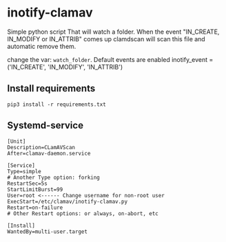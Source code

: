# inotify-clamav

Simple python script
That will watch a folder. When the event "IN_CREATE, IN_MODIFY or IN_ATTRIB" comes up clamdscan will scan this file and automatic remove them.

change the var: `watch_folder`. 
Default events are enabled inotify_event = ('IN_CREATE', 'IN_MODIFY', 'IN_ATTRIB')

## Install requirements
```
pip3 install -r requirements.txt
```

## Systemd-service
```
[Unit]
Description=CLamAVScan
After=clamav-daemon.service

[Service]
Type=simple
# Another Type option: forking
RestartSec=5s
StartLimitBurst=99
User=root <------ Change username for non-root user
ExecStart=/etc/clamav/inotify-clamav.py
Restart=on-failure
# Other Restart options: or always, on-abort, etc

[Install]
WantedBy=multi-user.target
```